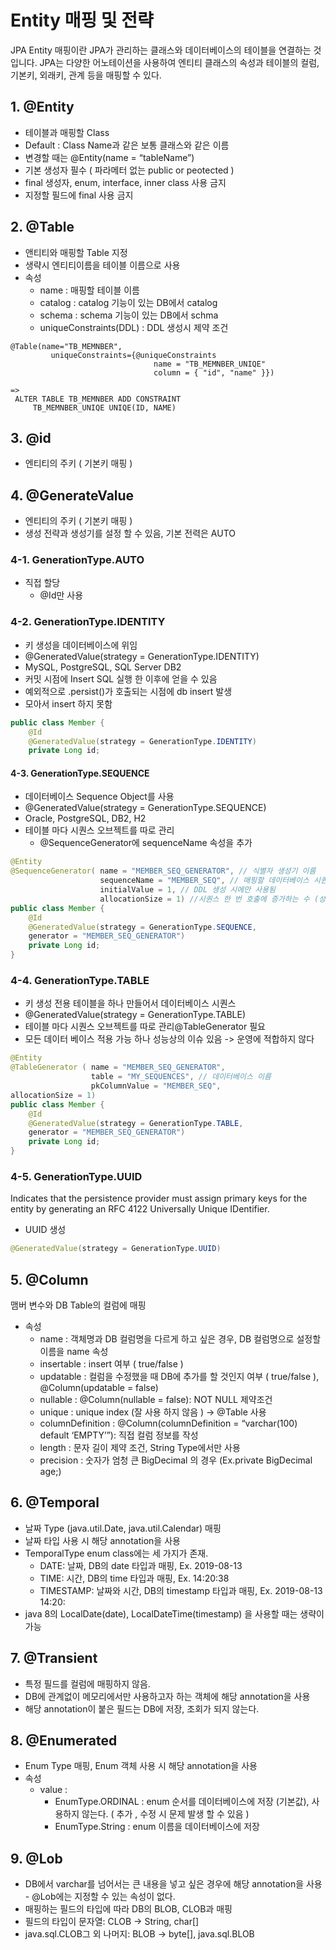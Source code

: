 # Entity 매핑 및 전략

JPA Entity 매핑이란 JPA가 관리하는 클래스와 데이터베이스의 테이블을 연결하는 것입니다. JPA는 다양한 어노테이션을 사용하여 엔티티 클래스의 속성과 테이블의 컬럼, 기본키, 외래키, 관계 등을 매핑할 수 있다.

## **1. @Entity** <a href="#1-entity" id="1-entity"></a>

* 테이블과 매핑할 Class
* Default : Class Name과 같은 보통 클래스와 같은 이름
* 변경할 때는 @Entity(name = “tableName”)
* 기본 생성자 필수 ( 파라메터 없는 public or peotected )
* final 생성자, enum, interface, inner class 사용 금지
* 지정할 필드에 final 사용 금지

## **2. @Table** <a href="#2-table" id="2-table"></a>

* 앤티티와 매핑할 Table 지정
* 생략시 엔티티이름을 테이블 이름으로 사용
* 속성
  * name : 매핑할 테이블 이름
  * catalog : catalog 기능이 있는 DB에서 catalog
  * schema : schema 기능이 있는 DB에서 schma
  * uniqueConstraints(DDL) : DDL 생성시 제약 조건

```
@Table(name="TB_MEMNBER",
         uniqueConstraints={@uniqueConstraints
                                name = "TB_MEMNBER_UNIQE"
                                column = { "id", "name" }})

=>   
 ALTER TABLE TB_MEMNBER ADD CONSTRAINT
     TB_MEMNBER_UNIQE UNIQE(ID, NAME)
```

## **3. @id** <a href="#3-id" id="3-id"></a>

* 엔티티의 주키 ( 기본키 매핑 )

## **4. @GenerateValue** <a href="#4-generatevalue" id="4-generatevalue"></a>

* 엔티티의 주키 ( 기본키 매핑 )
* 생성 전략과 생성기를 설정 할 수 있음, 기본 전력은 AUTO

### **4-1. GenerationType.AUTO** <a href="#4-1-generationtypeauto" id="4-1-generationtypeauto"></a>

* 직접 할당
  * @Id만 사용

### **4-2. GenerationType.IDENTITY** <a href="#4-2-generationtypeidentity" id="4-2-generationtypeidentity"></a>

* 키 생성을 데이터베이스에 위임
* @GeneratedValue(strategy = GenerationType.IDENTITY)
* MySQL, PostgreSQL, SQL Server DB2
* 커밋 시점에 Insert SQL 실행 한 이후에 얻을 수 있음
* 예외적으로 .persist()가 호출되는 시점에 db insert 발생
* 모아서 insert 하지 못함

```java
public class Member {
    @Id
    @GeneratedValue(strategy = GenerationType.IDENTITY)
    private Long id; 
```

#### **4-3. GenerationType.SEQUENCE** <a href="#4-3-generationtypesequence" id="4-3-generationtypesequence"></a>

* 데이터베이스 Sequence Object를 사용
* @GeneratedValue(strategy = GenerationType.SEQUENCE)
* Oracle, PostgreSQL, DB2, H2
* 테이블 마다 시퀀스 오브젝트를 따로 관리
  * @SequenceGenerator에 sequenceName 속성을 추가

```java
@Entity
@SequenceGenerator( name = "MEMBER_SEQ_GENERATOR", // 식별자 생성기 이름
                    sequenceName = "MEMBER_SEQ", // 매핑할 데이터베이스 시퀀스 이름
                    initialValue = 1, // DDL 생성 시에만 사용됨
                    allocationSize = 1) //시퀀스 한 번 호출에 증가하는 수 (성능 최적화에 사용)
public class Member {
    @Id
    @GeneratedValue(strategy = GenerationType.SEQUENCE,
    generator = "MEMBER_SEQ_GENERATOR")
    private Long id;
}
```

### **4-4. GenerationType.TABLE** <a href="#4-4-generationtypetable" id="4-4-generationtypetable"></a>

* 키 생성 전용 테이블을 하나 만들어서 데이터베이스 시퀀스
* @GeneratedValue(strategy = GenerationType.TABLE)
* 테이블 마다 시퀀스 오브젝트를 따로 관리@TableGenerator 필요
* 모든 데이터 베이스 적용 가능 하나 성능상의 이슈 있음 -> 운영에 적합하지 않다

```java
@Entity
@TableGenerator ( name = "MEMBER_SEQ_GENERATOR",
                  table = "MY_SEQUENCES", // 데이터베이스 이름
                  pkColumnValue = "MEMBER_SEQ",
allocationSize = 1)
public class Member {
    @Id
    @GeneratedValue(strategy = GenerationType.TABLE,
    generator = "MEMBER_SEQ_GENERATOR")
    private Long id;
}
```

### **4-5. GenerationType.UUID** <a href="#4-5-generationtypeuuid" id="4-5-generationtypeuuid"></a>

Indicates that the persistence provider must assign primary keys for the entity by generating an RFC 4122 Universally Unique IDentifier.

* UUID 생성

```java
@GeneratedValue(strategy = GenerationType.UUID)
```

## **5. @Column** <a href="#5-column" id="5-column"></a>

맴버 변수와 DB Table의 컬럼에 매핑

* 속성
  * name : 객체명과 DB 컬럼명을 다르게 하고 싶은 경우, DB 컬럼명으로 설정할 이름을 name 속성
  * insertable : insert 여부 ( true/false )
  * updatable : 컬럼을 수정했을 때 DB에 추가를 할 것인지 여부 ( true/false ), @Column(updatable = false)
  * nullable : @Column(nullable = false): NOT NULL 제약조건
  * unique : unique index (잘 사용 하지 않음 ) -> @Table 사용
  * columnDefinition : @Column(columnDefinition = “varchar(100) default ‘EMPTY’”): 직접 컬럼 정보를 작성
  * length : 문자 길이 제약 조건, String Type에서만 사용
  * precision : 숫자가 엄청 큰 BigDecimal 의 경우 (Ex.private BigDecimal age;)

## **6. @Temporal** <a href="#6-temporal" id="6-temporal"></a>

* 날짜 Type (java.util.Date, java.util.Calendar) 매핑
* 날짜 타입 사용 시 해당 annotation을 사용
* TemporalType enum class에는 세 가지가 존재.
  * DATE: 날짜, DB의 date 타입과 매핑, Ex. 2019-08-13
  * TIME: 시간, DB의 time 타입과 매핑, Ex. 14:20:38
  * TIMESTAMP: 날짜와 시간, DB의 timestamp 타입과 매핑, Ex. 2019-08-13 14:20:
* java 8의 LocalDate(date), LocalDateTime(timestamp) 을 사용할 때는 생략이 가능

## **7. @Transient** <a href="#7-transient" id="7-transient"></a>

* 특정 필드를 컬럼에 매핑하지 않음.
* DB에 관계없이 메모리에서만 사용하고자 하는 객체에 해당 annotation을 사용
* 해당 annotation이 붙은 필드는 DB에 저장, 조회가 되지 않는다.

## **8. @Enumerated** <a href="#8-enumerated" id="8-enumerated"></a>

* Enum Type 매핑, Enum 객체 사용 시 해당 annotation을 사용
* 속성
  * value :
    * EnumType.ORDINAL : enum 순서를 데이터베이스에 저장 (기본값), 사용하지 않는다. ( 추가 , 수정 시 문제 발생 할 수 있음 )
    * EnumType.String : enum 이름을 데이터베이스에 저장

## **9. @Lob** <a href="#9-lob" id="9-lob"></a>

* DB에서 varchar를 넘어서는 큰 내용을 넣고 싶은 경우에 해당 annotation을 사용 - @Lob에는 지정할 수 있는 속성이 없다.
* 매핑하는 필드의 타입에 따라 DB의 BLOB, CLOB과 매핑
* 필드의 타입이 문자열: CLOB -> String, char\[]
* java.sql.CLOB그 외 나머지: BLOB -> byte\[], java.sql.BLOB
